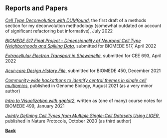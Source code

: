 ## Reports and Papers

*[Cell Type Deconvolution with DUMfound](files/deconv.html)*, the first draft of a methods section for my deconvolution methodology (somewhat outdated on account of significant refactoring but informative), July 2022

*[BIOMEDE 517 Final Project - Dimensionality of Neuronal Cell Type Neighborhoods and Spiking Data](files/517_final_report.pdf)*, submitted for BIOMEDE 517, April 2022

*[Extracellular Electron Transport in Shewanella](files/cee_paper.pdf)*, submitted for CEE 693, April 2022

*[Acui-care Design History File](files/DHF.pdf)*, submitted for BIOMEDE 450, December 2021

*[Community-wide hackathons to identify central themes in single cell multiomics](https://genomebiology.biomedcentral.com/articles/10.1186/s13059-021-02433-9)*, published in Genome Biology, August 2021 (as a very minor author)

*[Intro to Visualization with ggplot2](files/ggplot.html)*, written as (one of many) course notes for BIOMEDE 499, January 2021

*[Jointly Defining Cell Types from Multiple Single-Cell Datasets Using LIGER](https://www.nature.com/articles/s41596-020-0391-8)*, published in Nature Protocols, October 2020 (as third author)

**[Back](https://jsodicoff.github.io/)**
